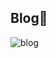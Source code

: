 ## Blog:cactus:

![blog](https://user-images.githubusercontent.com/80427325/110889219-84ed1000-82cc-11eb-8eef-56adc8927443.PNG)
